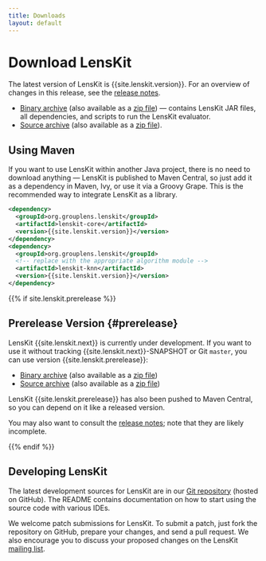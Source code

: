 ```yaml
---
title: Downloads
layout: default
---
```


# Download LensKit

[release notes]: /releases/lenskit-{{site.lenskit.version}}.html

The latest version of LensKit is {{site.lenskit.version}}.  For an
overview of changes in this release, see the
[release notes][].

[bin.zip]: {{site.lenskit.downloadUrl}}/lenskit-{{site.enskit.version}}.zip
[bin.tgz]: {{site.lenskit.downloadUrl}}/lenskit-{{site.lenskit.version}}.tar.gz
[source.zip]: {{site.lenskit.downloadUrl}}/lenskit-{{site.lenskit.version}}-source.zip
[source.tgz]: {{site.lenskit.downloadUrl}}/lenskit-{{site.lenskit.version}}-source.tar.gz

- [Binary archive][bin.tgz] (also available as a [zip file][bin.zip]) — contains LensKit JAR files, all dependencies, and scripts to run the LensKit evaluator.
- [Source archive][source.tgz] (also available as a [zip file][source.zip]).

## Using Maven

If you  want to use LensKit  within another Java project,  there is no
need to download anything — LensKit  is published to Maven Central, so
just add  it as a  dependency in  Maven, Ivy, or  use it via  a Groovy
Grape.  This is the recommended way to integrate LensKit as a library.

```xml
<dependency>
  <groupId>org.grouplens.lenskit</groupId>
  <artifactId>lenskit-core</artifactId>
  <version>{{site.lenskit.version}}</version>
</dependency>
<dependency>
  <groupId>org.grouplens.lenskit</groupId>
  <!-- replace with the appropriate algorithm module -->
  <artifactId>lenskit-knn</artifactId>
  <version>{{site.lenskit.version}}</version>
</dependency>
```

{{% if site.lenskit.prerelease %}}
## Prerelease Version {#prerelease}

LensKit {{site.lenskit.next}} is currently under development.  If you want to use it without tracking {{site.lenskit.next}}-SNAPSHOT or Git `master`, you can use version {{site.lenskit.prerelease}}:

[beta.bin.zip]: {{site.lenskit.downloadUrl}}/lenskit-{{site.lenskit.prerelease}}.zip
[beta.bin.tgz]: {{site.lenskit.downloadUrl}}/lenskit-{{site.lenskit.prerelease}}.tar.gz
[beta.source.zip]: {{site.lenskit.downloadUrl}}/lenskit-{{site.lenskit.prerelease}}-source.zip
[beta.source.tgz]: {{site.lenskit.downloadUrl}}/lenskit-{{site.lenskit.prerelease}}-source.tar.gz

- [Binary archive][beta.bin.tgz] (also available as a [zip file][beta.bin.zip])
- [Source archive][beta.source.tgz] (also available as a [zip file][beta.source.zip])

LensKit {{site.lenskit.prerelease}} has also been pushed to Maven Central, so you can depend on it like a released version.

You may also want to consult the [release notes](../releases/lenskit-{{site.lenskit.next}}); note that they are likely incomplete.

{{% endif %}}

## Developing LensKit

[GH]: https://github.com/grouplens/lenskit
[ML]: https://wwws.cs.umn.edu/mm-cs/listinfo/lenskit

The latest development sources for LensKit are in our
[Git repository][GH] (hosted on GitHub).  The README contains
documentation on how to start using the source code with various IDEs.

We welcome patch submissions for LensKit. To submit a patch, just fork
the repository on GitHub, prepare your changes, and send a pull
request.  We also encourage you to discuss your proposed changes on the
LensKit [mailing list][ml].
